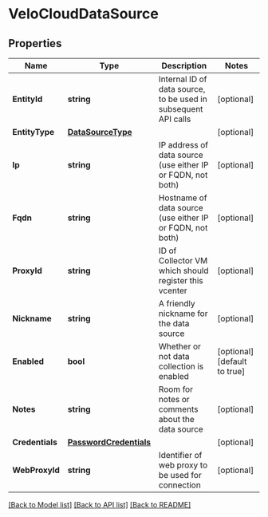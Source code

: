 # VeloCloudDataSource

## Properties

Name | Type | Description | Notes
------------ | ------------- | ------------- | -------------
**EntityId** | **string** | Internal ID of data source, to be used in subsequent API calls | [optional] 
**EntityType** | [**DataSourceType**](DataSourceType.md) |  | [optional] 
**Ip** | **string** | IP address of data source (use either IP or FQDN, not both) | [optional] 
**Fqdn** | **string** | Hostname of data source (use either IP or FQDN, not both) | [optional] 
**ProxyId** | **string** | ID of Collector VM which should register this vcenter | [optional] 
**Nickname** | **string** | A friendly nickname for the data source | [optional] 
**Enabled** | **bool** | Whether or not data collection is enabled | [optional] [default to true]
**Notes** | **string** | Room for notes or comments about the data source | [optional] 
**Credentials** | [**PasswordCredentials**](PasswordCredentials.md) |  | [optional] 
**WebProxyId** | **string** | Identifier of web proxy to be used for connection | [optional] 

[[Back to Model list]](../README.md#documentation-for-models) [[Back to API list]](../README.md#documentation-for-api-endpoints) [[Back to README]](../README.md)


